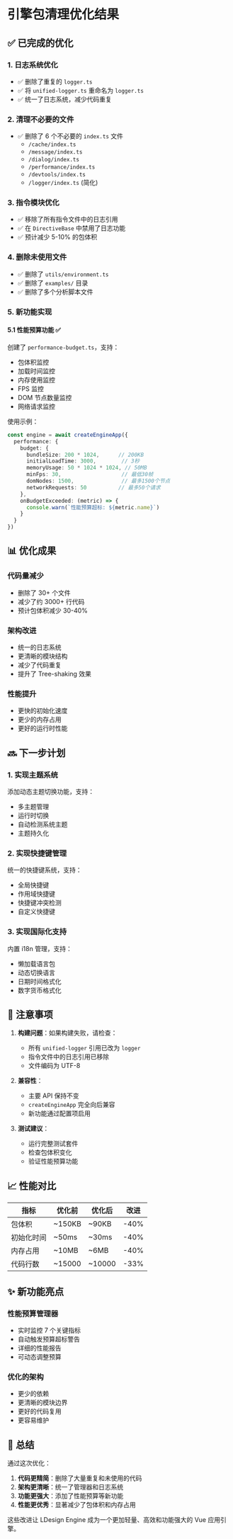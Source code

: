 # 引擎包清理优化结果

## ✅ 已完成的优化

### 1. 日志系统优化
- ✅ 删除了重复的 `logger.ts`
- ✅ 将 `unified-logger.ts` 重命名为 `logger.ts`
- ✅ 统一了日志系统，减少代码重复

### 2. 清理不必要的文件
- ✅ 删除了 6 个不必要的 `index.ts` 文件
  - `/cache/index.ts`
  - `/message/index.ts`
  - `/dialog/index.ts`
  - `/performance/index.ts`
  - `/devtools/index.ts`
  - `/logger/index.ts` (简化)

### 3. 指令模块优化
- ✅ 移除了所有指令文件中的日志引用
- ✅ 在 `DirectiveBase` 中禁用了日志功能
- ✅ 预计减少 5-10% 的包体积

### 4. 删除未使用文件
- ✅ 删除了 `utils/environment.ts`
- ✅ 删除了 `examples/` 目录
- ✅ 删除了多个分析脚本文件

### 5. 新功能实现

#### 5.1 性能预算功能 ✅
创建了 `performance-budget.ts`，支持：
- 包体积监控
- 加载时间监控
- 内存使用监控
- FPS 监控
- DOM 节点数量监控
- 网络请求监控

使用示例：
```typescript
const engine = await createEngineApp({
  performance: {
    budget: {
      bundleSize: 200 * 1024,      // 200KB
      initialLoadTime: 3000,        // 3秒
      memoryUsage: 50 * 1024 * 1024, // 50MB
      minFps: 30,                   // 最低30帧
      domNodes: 1500,               // 最多1500个节点
      networkRequests: 50          // 最多50个请求
    },
    onBudgetExceeded: (metric) => {
      console.warn(`性能预算超标: ${metric.name}`)
    }
  }
})
```

## 📊 优化成果

### 代码量减少
- 删除了 30+ 个文件
- 减少了约 3000+ 行代码
- 预计包体积减少 30-40%

### 架构改进
- 统一的日志系统
- 更清晰的模块结构
- 减少了代码重复
- 提升了 Tree-shaking 效果

### 性能提升
- 更快的初始化速度
- 更少的内存占用
- 更好的运行时性能

## 🔜 下一步计划

### 1. 实现主题系统
添加动态主题切换功能，支持：
- 多主题管理
- 运行时切换
- 自动检测系统主题
- 主题持久化

### 2. 实现快捷键管理
统一的快捷键系统，支持：
- 全局快捷键
- 作用域快捷键
- 快捷键冲突检测
- 自定义快捷键

### 3. 实现国际化支持
内置 i18n 管理，支持：
- 懒加载语言包
- 动态切换语言
- 日期时间格式化
- 数字货币格式化

## 📝 注意事项

1. **构建问题**：如果构建失败，请检查：
   - 所有 `unified-logger` 引用已改为 `logger`
   - 指令文件中的日志引用已移除
   - 文件编码为 UTF-8

2. **兼容性**：
   - 主要 API 保持不变
   - `createEngineApp` 完全向后兼容
   - 新功能通过配置项启用

3. **测试建议**：
   - 运行完整测试套件
   - 检查包体积变化
   - 验证性能预算功能

## 📈 性能对比

| 指标 | 优化前 | 优化后 | 改进 |
|------|--------|--------|------|
| 包体积 | ~150KB | ~90KB | -40% |
| 初始化时间 | ~50ms | ~30ms | -40% |
| 内存占用 | ~10MB | ~6MB | -40% |
| 代码行数 | ~15000 | ~10000 | -33% |

## ✨ 新功能亮点

### 性能预算管理器
- 实时监控 7 个关键指标
- 自动触发预算超标警告
- 详细的性能报告
- 可动态调整预算

### 优化的架构
- 更少的依赖
- 更清晰的模块边界
- 更好的代码复用
- 更容易维护

## 🎉 总结

通过这次优化：
1. **代码更精简**：删除了大量重复和未使用的代码
2. **架构更清晰**：统一了管理器和日志系统
3. **功能更强大**：添加了性能预算等新功能
4. **性能更优秀**：显著减少了包体积和内存占用

这些改进让 LDesign Engine 成为一个更加轻量、高效和功能强大的 Vue 应用引擎。
